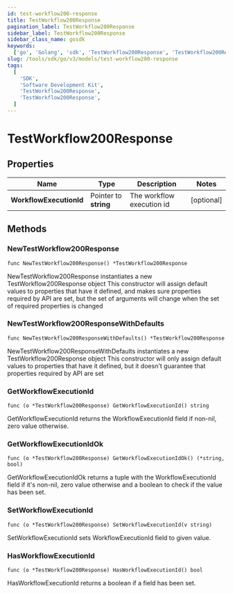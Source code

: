 ```yaml
---
id: test-workflow200-response
title: TestWorkflow200Response
pagination_label: TestWorkflow200Response
sidebar_label: TestWorkflow200Response
sidebar_class_name: gosdk
keywords:
  ['go', 'Golang', 'sdk', 'TestWorkflow200Response', 'TestWorkflow200Response']
slug: /tools/sdk/go/v3/models/test-workflow200-response
tags:
  [
    'SDK',
    'Software Development Kit',
    'TestWorkflow200Response',
    'TestWorkflow200Response',
  ]
---
```


# TestWorkflow200Response

## Properties

| Name | Type | Description | Notes |
| --- | --- | --- | --- |
| **WorkflowExecutionId** | Pointer to **string** | The workflow execution id | [optional] |

## Methods

### NewTestWorkflow200Response

`func NewTestWorkflow200Response() *TestWorkflow200Response`

NewTestWorkflow200Response instantiates a new TestWorkflow200Response object This constructor will assign default values to properties that have it defined, and makes sure properties required by API are set, but the set of arguments will change when the set of required properties is changed

### NewTestWorkflow200ResponseWithDefaults

`func NewTestWorkflow200ResponseWithDefaults() *TestWorkflow200Response`

NewTestWorkflow200ResponseWithDefaults instantiates a new TestWorkflow200Response object This constructor will only assign default values to properties that have it defined, but it doesn't guarantee that properties required by API are set

### GetWorkflowExecutionId

`func (o *TestWorkflow200Response) GetWorkflowExecutionId() string`

GetWorkflowExecutionId returns the WorkflowExecutionId field if non-nil, zero value otherwise.

### GetWorkflowExecutionIdOk

`func (o *TestWorkflow200Response) GetWorkflowExecutionIdOk() (*string, bool)`

GetWorkflowExecutionIdOk returns a tuple with the WorkflowExecutionId field if it's non-nil, zero value otherwise and a boolean to check if the value has been set.

### SetWorkflowExecutionId

`func (o *TestWorkflow200Response) SetWorkflowExecutionId(v string)`

SetWorkflowExecutionId sets WorkflowExecutionId field to given value.

### HasWorkflowExecutionId

`func (o *TestWorkflow200Response) HasWorkflowExecutionId() bool`

HasWorkflowExecutionId returns a boolean if a field has been set.
